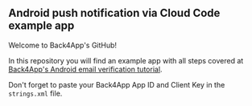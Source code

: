 ## Android push notification via Cloud Code example app
Welcome to Back4App's GitHub!

In this repository you will find an example app with all steps covered at [Back4App's Android email verification tutorial](https://www.back4app.com/docs/android/push-notifications/cloud-code).

Don't forget to paste your Back4App App ID and Client Key in the `strings.xml` file.

